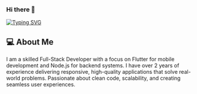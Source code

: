 ### Hi there 👋


[![Typing SVG](https://readme-typing-svg.demolab.com/?lines=Hey!+You+Are+Welcome+To+My+Profil;My+Name+Is+Bash;I+am+Passionate+About+Coding)](https://git.io/typing-svg)
## 💻 About Me  
I am a skilled Full-Stack Developer with a focus on Flutter for mobile development and Node.js for backend systems. I have over 2 years of experience delivering responsive, high-quality applications that solve real-world problems. Passionate about clean code, scalability, and creating seamless user experiences.
